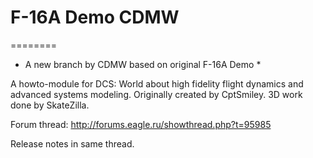 # F-16A Demo CDMW
========
* A new branch by CDMW based on original F-16A Demo *

A howto-module for DCS: World about high fidelity flight dynamics and advanced systems modeling. 
Originally created by CptSmiley. 3D work done by SkateZilla.

Forum thread: http://forums.eagle.ru/showthread.php?t=95985

Release notes in same thread.

